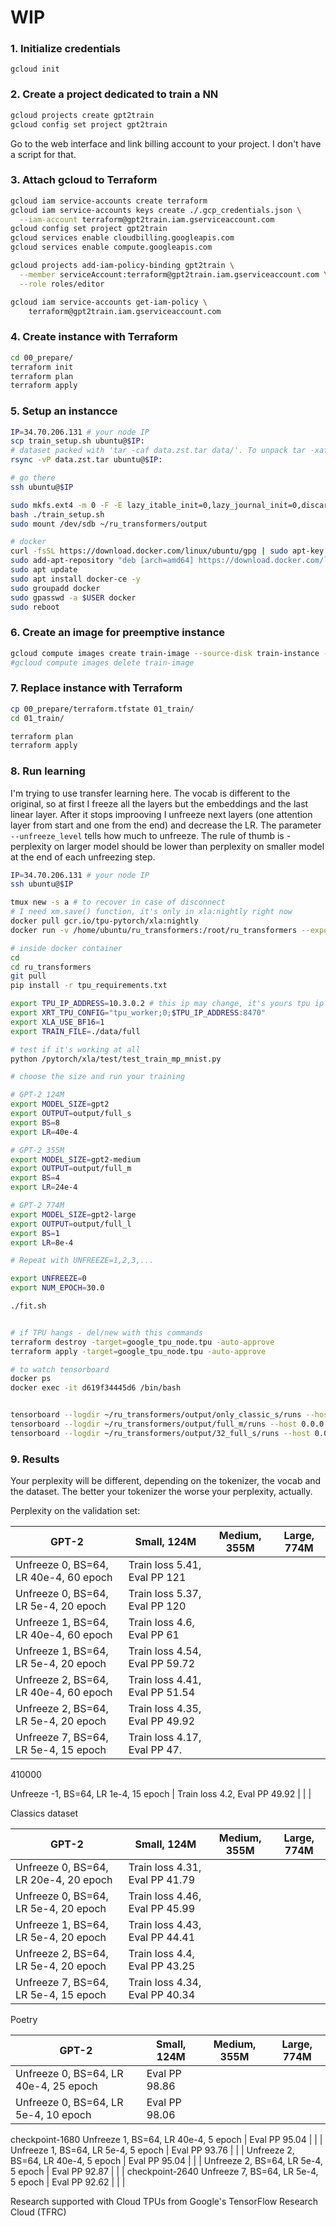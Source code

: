 # WIP
### 1. Initialize credentials
```gcloud init```
### 2. Create a project dedicated to train a NN
```bash
gcloud projects create gpt2train
gcloud config set project gpt2train
```

Go to the web interface and link billing account to your project. I don't have a script for that.

### 3. Attach gcloud to Terraform
```bash
gcloud iam service-accounts create terraform
gcloud iam service-accounts keys create ./.gcp_credentials.json \
  --iam-account terraform@gpt2train.iam.gserviceaccount.com
gcloud config set project gpt2train
gcloud services enable cloudbilling.googleapis.com
gcloud services enable compute.googleapis.com

gcloud projects add-iam-policy-binding gpt2train \
  --member serviceAccount:terraform@gpt2train.iam.gserviceaccount.com \
  --role roles/editor

gcloud iam service-accounts get-iam-policy \
    terraform@gpt2train.iam.gserviceaccount.com

```
### 4. Create instance with Terraform

```bash
cd 00_prepare/
terraform init
terraform plan
terraform apply
```

### 5. Setup an instancce

```bash
IP=34.70.206.131 # your node IP
scp train_setup.sh ubuntu@$IP:
# dataset packed with 'tar -caf data.zst.tar data/'. To unpack tar -xaf
rsync -vP data.zst.tar ubuntu@$IP:  

# go there 
ssh ubuntu@$IP 

sudo mkfs.ext4 -m 0 -F -E lazy_itable_init=0,lazy_journal_init=0,discard /dev/sdb
bash ./train_setup.sh
sudo mount /dev/sdb ~/ru_transformers/output

# docker
curl -fsSL https://download.docker.com/linux/ubuntu/gpg | sudo apt-key add -
sudo add-apt-repository "deb [arch=amd64] https://download.docker.com/linux/ubuntu bionic stable"
sudo apt update
sudo apt install docker-ce -y
sudo groupadd docker
sudo gpasswd -a $USER docker
sudo reboot

```

### 6. Create an image for preemptive instance

```bash
gcloud compute images create train-image --source-disk train-instance --source-disk-zone us-central1-b --force
#gcloud compute images delete train-image 
```

### 7. Replace instance with Terraform

```bash
cp 00_prepare/terraform.tfstate 01_train/
cd 01_train/

terraform plan
terraform apply
```

### 8. Run learning

I'm trying to use transfer learning here. The vocab is different to the original, so at first I freeze all the layers but the embeddings and the last linear layer. After it stops improoving I unfreeze next layers (one attention layer from start and one from the end) and decrease the LR. The parameter `--unfreeze_level` tells how much to unfreeze. The rule of thumb is - perplexity on larger model should be lower than perplexity on smaller model at the end of each unfreezing step. 

```bash
IP=34.70.206.131 # your node IP
ssh ubuntu@$IP 

tmux new -s a # to recover in case of disconnect
# I need xm.save() function, it's only in xla:nightly right now
docker pull gcr.io/tpu-pytorch/xla:nightly
docker run -v /home/ubuntu/ru_transformers:/root/ru_transformers --expose	6006 -it --shm-size 60G gcr.io/tpu-pytorch/xla:nightly 

# inside docker container
cd
cd ru_transformers
git pull 
pip install -r tpu_requirements.txt

export TPU_IP_ADDRESS=10.3.0.2 # this ip may change, it's yours tpu ip
export XRT_TPU_CONFIG="tpu_worker;0;$TPU_IP_ADDRESS:8470"
export XLA_USE_BF16=1 
export TRAIN_FILE=./data/full

# test if it's working at all
python /pytorch/xla/test/test_train_mp_mnist.py

# choose the size and run your training

# GPT-2 124M
export MODEL_SIZE=gpt2
export OUTPUT=output/full_s
export BS=8
export LR=40e-4

# GPT-2 355M
export MODEL_SIZE=gpt2-medium
export OUTPUT=output/full_m
export BS=4
export LR=24e-4

# GPT-2 774M
export MODEL_SIZE=gpt2-large
export OUTPUT=output/full_l
export BS=1
export LR=8e-4

# Repeat with UNFREEZE=1,2,3,...

export UNFREEZE=0
export NUM_EPOCH=30.0

./fit.sh


# if TPU hangs - del/new with this commands
terraform destroy -target=google_tpu_node.tpu -auto-approve
terraform apply -target=google_tpu_node.tpu -auto-approve

# to watch tensorboard
docker ps
docker exec -it d619f34445d6 /bin/bash


tensorboard --logdir ~/ru_transformers/output/only_classic_s/runs --host 0.0.0.0 --port 6006 &
tensorboard --logdir ~/ru_transformers/output/full_m/runs --host 0.0.0.0 --port 6007 &
tensorboard --logdir ~/ru_transformers/output/32_full_s/runs --host 0.0.0.0 --port 6008 &

```

### 9. Results

Your perplexity will be different, depending on the tokenizer, the vocab and the dataset. The better your tokenizer the worse your perplexity, actually.

Perplexity on the validation set:

GPT-2                           | Small, 124M  | Medium, 355M   | Large, 774M | 
---                                  | -- | ---                          | --- | 
Unfreeze 0, BS=64, LR 40e-4, 60 epoch        | Train loss 5.41, Eval PP 121 |                           |   | 
Unfreeze 0, BS=64, LR 5e-4, 20 epoch         | Train loss 5.37, Eval PP 120 |                           |   | 
Unfreeze 1, BS=64, LR 40e-4, 60 epoch         | Train loss 4.6, Eval PP 61 |                           |   | 
Unfreeze 1, BS=64, LR 5e-4, 20 epoch         | Train loss 4.54, Eval PP 59.72 |                           |   |  
Unfreeze 2, BS=64, LR 40e-4, 60 epoch         | Train loss 4.41, Eval PP 51.54 |                           |   | 
Unfreeze 2, BS=64, LR 5e-4, 20 epoch         | Train loss 4.35, Eval PP 49.92 |                           |   |  
Unfreeze 7, BS=64, LR 5e-4, 15 epoch         | Train loss 4.17, Eval PP 47. |                           |   |  
410000

Unfreeze -1, BS=64, LR 1e-4, 15 epoch         | Train loss 4.2, Eval PP 49.92 |                           |   |  

Classics dataset

GPT-2                           | Small, 124M  | Medium, 355M   | Large, 774M | 
---                                  | -- | ---                          | --- | 
Unfreeze 0, BS=64, LR 20e-4, 20 epoch        | Train loss 4.31, Eval PP 41.79 |                           |   | 
Unfreeze 0, BS=64, LR 5e-4, 20 epoch        | Train loss 4.46, Eval PP 45.99 |                           |   | 
Unfreeze 1, BS=64, LR 5e-4, 20 epoch         | Train loss 4.43, Eval PP 44.41 |                           |   | 
Unfreeze 2, BS=64, LR 5e-4, 20 epoch         | Train loss 4.4, Eval PP 43.25 |                           |   | 
Unfreeze 7, BS=64, LR 5e-4, 15 epoch         | Train loss 4.34, Eval PP 40.34 |                           |   |  



Poetry

GPT-2                           | Small, 124M  | Medium, 355M   | Large, 774M | 
---                                  | -- | ---                          | --- | 
Unfreeze 0, BS=64, LR 40e-4, 25 epoch        | Eval PP 98.86 |                           |   | 
Unfreeze 0, BS=64, LR 5e-4, 10 epoch        | Eval PP 98.06 |                           |   | 
checkpoint-1680
Unfreeze 1, BS=64, LR 40e-4, 5 epoch         | Eval PP 95.04 |                           |   | 
Unfreeze 1, BS=64, LR 5e-4, 5 epoch         | Eval PP 93.76 |                           |   | 
Unfreeze 2, BS=64, LR 40e-4, 5 epoch         | Eval PP 95.04 |                           |   | 
Unfreeze 2, BS=64, LR 5e-4, 5 epoch         | Eval PP 92.87 |                           |   | 
checkpoint-2640
Unfreeze 7, BS=64, LR 5e-4, 5 epoch         | Eval PP 92.62 |                           |   |  




Research supported with Cloud TPUs from Google's TensorFlow Research Cloud (TFRC)